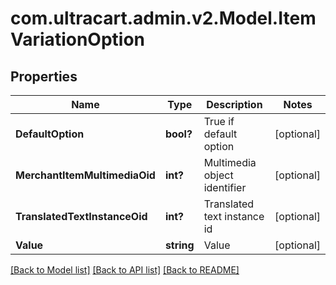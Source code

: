 # com.ultracart.admin.v2.Model.ItemVariationOption
## Properties

Name | Type | Description | Notes
------------ | ------------- | ------------- | -------------
**DefaultOption** | **bool?** | True if default option | [optional] 
**MerchantItemMultimediaOid** | **int?** | Multimedia object identifier | [optional] 
**TranslatedTextInstanceOid** | **int?** | Translated text instance id | [optional] 
**Value** | **string** | Value | [optional] 

[[Back to Model list]](../README.md#documentation-for-models) [[Back to API list]](../README.md#documentation-for-api-endpoints) [[Back to README]](../README.md)

